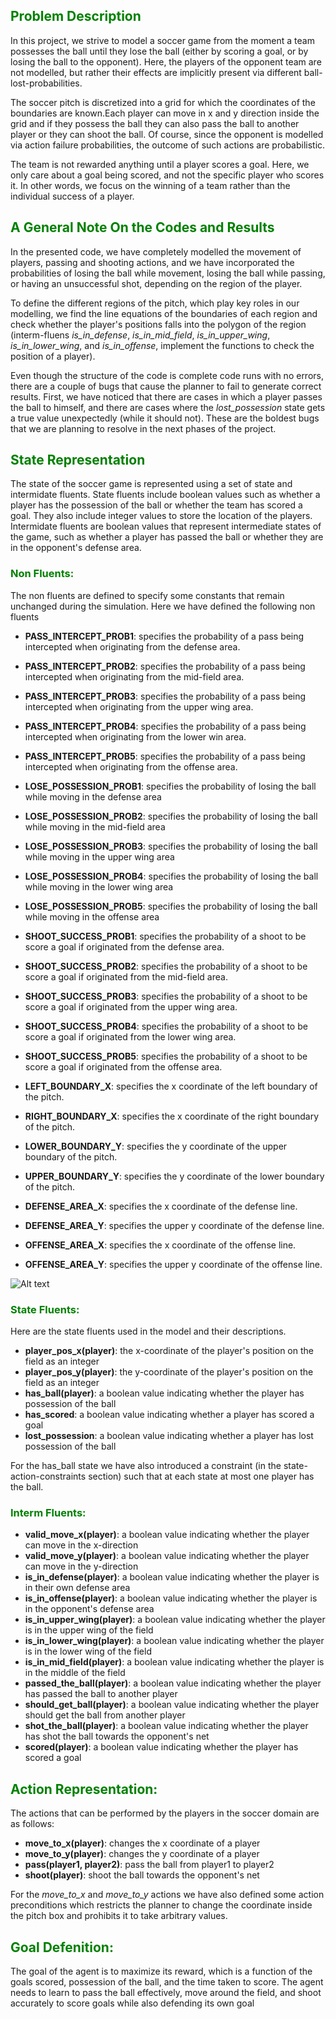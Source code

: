 ## <span style="color: green">Problem Description </span>
In this project, we strive to model a soccer game from the moment a team possesses the ball until they lose the ball (either by scoring a goal, or by losing the ball to the opponent). Here, the players of the opponent team are not modelled, but rather their effects are implicitly present via different ball-lost-probabilities.

The soccer pitch is discretized into a grid for which the coordinates of the boundaries are known.Each player can move in x and y direction inside the grid and if they possess the ball they can also pass the ball to another player or they can shoot the ball. Of course, since the opponent is modelled via action failure probabilities, the outcome of such actions are probabilistic.

The team is not rewarded anything until a player scores a goal. Here, we only care about a goal being scored, and not the specific player who scores it. In other words, we focus on the winning of a team rather than the individual success of a player.

## <span style="color: green">A General Note On the Codes and Results</span>

In the presented code, we have completely modelled the movement of players, passing and shooting actions, and we have incorporated the probabilities of losing the ball while movement, losing the ball while passing, or having an unsuccessful shot, depending on the region of the player.

To define the different regions of the pitch, which play key roles in our modelling, we find the line equations of the boundaries of each region and check whether the player's positions falls into the polygon of the region (interm-fluens *is_in_defense*, *is_in_mid_field*, *is_in_upper_wing*, *is_in_lower_wing*, and *is_in_offense*, implement the functions to check the position of a player). 

Even though the structure of the code is complete code runs with no errors, there are a couple of bugs that cause the planner to fail to generate correct results. First, we have noticed that there are cases in which a player passes the ball to himself, and there are cases where the *lost_possession* state gets a true value unexpectedly (while it should not). These are the boldest bugs that we are planning to resolve in the next phases of the project. 

## <span style="color: green">State Representation </span>
The state of the soccer game is represented using a set of state and intermidate fluents. State fluents include boolean values such as whether a player has the possession of the ball or whether the team has scored a goal. They also include integer values to store the location of the players. Intermidate fluents are boolean values that represent intermediate states of the game, such as whether a player has passed the ball or whether they are in the opponent's defense area.

### <span style="color: green">Non Fluents: </span>
The non fluents are defined to specify some constants that remain unchanged during the simulation. Here we have defined the following non fluents

* **PASS_INTERCEPT_PROB1**: specifies the probability of a pass being intercepted when originating from the defense area.
* **PASS_INTERCEPT_PROB2**: specifies the probability of a pass being intercepted when originating from the mid-field area.
* **PASS_INTERCEPT_PROB3**: specifies the probability of a pass being intercepted when originating from the upper wing area.
* **PASS_INTERCEPT_PROB4**: specifies the probability of a pass being intercepted when originating from the lower win area.
* **PASS_INTERCEPT_PROB5**: specifies the probability of a pass being intercepted when originating from the offense area.

* **LOSE_POSSESSION_PROB1**: specifies the probability of losing the ball while moving in the defense area
* **LOSE_POSSESSION_PROB2**: specifies the probability of losing the ball while moving in the mid-field area
* **LOSE_POSSESSION_PROB3**: specifies the probability of losing the ball while moving in the upper wing area
* **LOSE_POSSESSION_PROB4**: specifies the probability of losing the ball while moving in the lower wing area
* **LOSE_POSSESSION_PROB5**: specifies the probability of losing the ball while moving in the offense area

* **SHOOT_SUCCESS_PROB1**: specifies the probability of a shoot to be score a goal if originated from the defense area.
* **SHOOT_SUCCESS_PROB2**: specifies the probability of a shoot to be score a goal if originated from the mid-field area.
* **SHOOT_SUCCESS_PROB3**: specifies the probability of a shoot to be score a goal if originated from the upper wing area.
* **SHOOT_SUCCESS_PROB4**: specifies the probability of a shoot to be score a goal if originated from the lower wing area.
* **SHOOT_SUCCESS_PROB5**: specifies the probability of a shoot to be score a goal if originated from the offense area.

* **LEFT_BOUNDARY_X**: specifies the x coordinate of the left boundary of the pitch.
* **RIGHT_BOUNDARY_X**: specifies the x coordinate of the right boundary of the pitch.
* **LOWER_BOUNDARY_Y**: specifies the y coordinate of the upper boundary of the pitch.
* **UPPER_BOUNDARY_Y**: specifies the y coordinate of the lower boundary of the pitch.
* **DEFENSE_AREA_X**: specifies the x coordinate of the defense line.
* **DEFENSE_AREA_Y**: specifies the upper y coordinate of the defense line.
* **OFFENSE_AREA_X**: specifies the x coordinate of the offense line.
* **OFFENSE_AREA_Y**: specifies the upper y coordinate of the offense line.

![Alt text](locations.png)

### <span style="color: green">State Fluents: </span>
Here are the state fluents used in the model and their descriptions.
* **player_pos_x(player)**: the x-coordinate of the player's position on the field as an integer
* **player_pos_y(player)**: the y-coordinate of the player's position on the field as an integer
* **has_ball(player)**: a boolean value indicating whether the player has possession of the ball
* **has_scored**: a boolean value indicating whether a player has scored a goal
* **lost_possession**: a boolean value indicating whether a player has lost possession of the ball

For the has_ball state we have also introduced a constraint (in the state-action-constraints section) such that at each state at most one player has the ball.


### <span style="color: green">Interm Fluents: </span>

* **valid_move_x(player)**: a boolean value indicating whether the player can move in the x-direction
* **valid_move_y(player)**: a boolean value indicating whether the player can move in the y-direction
* **is_in_defense(player)**: a boolean value indicating whether the player is in their own defense area
* **is_in_offense(player)**: a boolean value indicating whether the player is in the opponent's defense area
* **is_in_upper_wing(player)**: a boolean value indicating whether the player is in the upper wing of the field
* **is_in_lower_wing(player)**: a boolean value indicating whether the player is in the lower wing of the field
* **is_in_mid_field(player)**: a boolean value indicating whether the player is in the middle of the field
* **passed_the_ball(player)**: a boolean value indicating whether the player has passed the ball to another player
* **should_get_ball(player)**: a boolean value indicating whether the player should get the ball from another player
* **shot_the_ball(player)**: a boolean value indicating whether the player has shot the ball towards the opponent's net
* **scored(player)**: a boolean value indicating whether the player has scored a goal

## <span style="color: green">Action Representation: </span>

The actions that can be performed by the players in the soccer domain are as follows:

* **move_to_x(player)**: changes the x coordinate of a player
* **move_to_y(player)**: changes the y coordinate of a player
* **pass(player1, player2)**: pass the ball from player1 to player2
* **shoot(player)**: shoot the ball towards the opponent's net

For the *move_to_x* and *move_to_y* actions we have also defined some action preconditions which restricts the planner to change the coordinate inside the pitch box and prohibits it to take arbitrary values.

## <span style="color: green">Goal Defenition: </span>
The goal of the agent is to maximize its reward, which is a function of the goals scored, possession of the ball, and the time taken to score. The agent needs to learn to pass the ball effectively, move around the field, and shoot accurately to score goals while also defending its own goal


